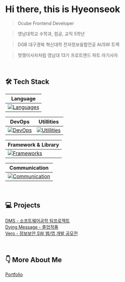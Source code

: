 # Hi there, this is Hyeonseok
> Ocube Frontend Developer

> 영남대학교 수학과, 컴공, 교직 5학년

> DGB 대구경북 혁신대학 전자정보융합전공 AI/SW 트랙

> 멋쟁이사자처럼 영남대 13기 프로트엔드 파트 아기사자

<br>

## 🛠️ Tech Stack

| Language |
|---|
|[![Languages](https://go-skill-icons.vercel.app/api/icons?i=html,css,js,ts,python,c,mysql,dart)](https://skillicons.dev)||

| DevOps | Utillities |
|---|---|
|[![DevOps](https://go-skill-icons.vercel.app/api/icons?i=aws,cloudfront,lambda,apigateway)](https://skillicons.dev) | [![Utillities](https://go-skill-icons.vercel.app/api/icons?i=zustand,axios)](https://skillicons.dev)


| Framework & Library |
|---|
|[![Frameworks](https://go-skill-icons.vercel.app/api/icons?i=react,remix,vite,unity,flutter)](https://skillicons.dev)|

| Communication |
|---|
|[![Communication](https://go-skill-icons.vercel.app/api/icons?i=github,jira,figma,notion)](https://skillicons.dev)|

<br>

## 💻 Projects
[DMS - 소프트웨어공학 팀프로젝트](https://github.com/IENFI/software)
<br>
[Dying Message - 졸업작품](https://github.com/IENFI/3DMafia)
<br>
[Vero - 정보보안 SW 웹/앱 개발 공모전](https://github.com/sw-security-web-app/sw-security-web-app_FE)

<br>

## 👇 More About Me
[Portfolio](https://www.notion.so/ABOUT-ME-1dac7917f2c2803db666f1e38d72cbde?source=copy_link)
